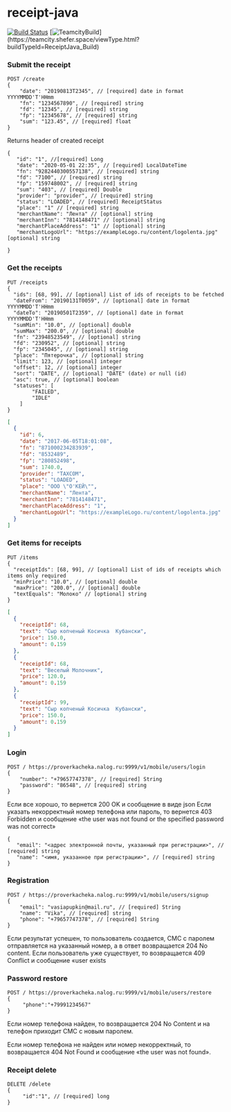 # receipt-java

[![Build Status](https://travis-ci.com/receipt-project/receipt-java.svg?branch=master)](https://travis-ci.com/receipt-project/receipt-java)
[![TeamcityBuild](https://teamcity.shefer.space/app/rest/builds/strob:(buildType:(project:(id:ReceiptJava)))/statusIcon.svg)](https://teamcity.shefer.space/viewType.html?buildTypeId=ReceiptJava_Build)

### Submit the receipt
```
POST /create
{
    "date": "20190813T2345", // [required] date in format YYYYMMDD'T'HHmm
    "fn": "1234567890", // [required] string 
    "fd": "12345", // [required] string 
    "fp": "12345678", // [required] string 
    "sum": "123.45", // [required] float 
}
```
Returns header of created receipt
```
{
   "id": "1", //[required] Long
   "date": "2020-05-01 22:35", // [required] LocalDateTime
   "fn": "9282440300557138", // [required] string
   "fd": "7100", // [required] string
   "fp": "159748002", // [required] string
   "sum": "403", // [required] Double
   "provider": "provider", // [required] string
   "status": "LOADED", // [required] ReceiptStatus
   "place": "1" // [required] string
   "merchantName": "Лента" // [optional] string
   "merchantInn": "7814148471" // [optional] string
   "merchantPlaceAddress": "1" // [optional] string
   "merchantLogoUrl": "https://exampleLogo.ru/content/logolenta.jpg" [optional] string 

}
 ```

### Get the receipts
```
PUT /receipts
{
  "ids": [68, 99], // [optional] List of ids of receipts to be fetched
  "dateFrom": "20190131T0059", // [optional] date in format YYYYMMDD'T'HHmm
  "dateTo": "20190501T2359", // [optional] date in format YYYYMMDD'T'HHmm
  "sumMin": "10.0", // [optional] double
  "sumMax": "200.0", // [optional] double
  "fn": "23948523549", // [optional] string
  "fd": "230952", // [optional] string
  "fp": "2345045", // [optional] string
  "place": "Пятерочка", // [optional] string
  "limit": 123, // [optional] integer
  "offset": 12, // [optional] integer
  "sort": "DATE", // [optional] "DATE" (date) or null (id)
  "asc": true, // [optional] boolean
  "statuses": [
        "FAILED",
        "IDLE"
    ]
}
```
```json
[
  {
    "id": 6,
    "date": "2017-06-05T18:01:08",
    "fn": "871000234283939",
    "fd": "8532489",
    "fp": "280852498",
    "sum": 1740.0,
    "provider": "TAXCOM",
    "status": "LOADED",
    "place": "ООО \"О'КЕЙ\"",
    "merchantName": "Лента",
    "merchantInn": "7814148471",
    "merchantPlaceAddress": "1",
    "merchantLogoUrl": "https://exampleLogo.ru/content/logolenta.jpg"
  }
]
```

### Get items for receipts
```
PUT /items
{
  "receiptIds": [68, 99], // [optional] List of ids of receipts which items only required
  "minPrice": "10.0", // [optional] double
  "maxPrice": "200.0", // [optional] double
  "textEquals": "Молоко" // [optional] string
}
```
```json
[
  {
    "receiptId": 68,
    "text": "Сыр копченый Косичка  Кубански",
    "price": 150.0,
    "amount": 0.159
  },
  {
    "receiptId": 68,
    "text": "Веселый Молочник",
    "price": 120.0,
    "amount": 0.159
  },
  {
    "receiptId": 99,
    "text": "Сыр копченый Косичка  Кубански",
    "price": 150.0,
    "amount": 0.159
  }
]
```
### Login
```
POST / https://proverkacheka.nalog.ru:9999/v1/mobile/users/login
{
    "number": "+79657747378", // [required] String
    "password": "86548", // [required] string 
}
```
Если все хорошо, то вернется 200 OK и сообщение в виде json
Если указать некорректный номер телефона или пароль, 
то вернется 403 Forbidden и сообщение «the user was not found or the specified password was not correct»
```
{
   "email": "<адрес электронной почты, указанный при регистрации>", // [required] string
   "name": "<имя, указанное при регистрации>", // [required] string
}
```
### Registration 
```
POST / https://proverkacheka.nalog.ru:9999/v1/mobile/users/signup
{
    "email": "vasiapupkin@mail.ru", // [required] String
    "name": "Vika", // [required] string 
    "phone": "+79657747378", // [required] String
}
```
Если результат успешен, то пользователь создается, СМС с паролем отправляется на указанный номер, 
а в ответ возвращается 204 No content.
Если пользователь уже существует, то возвращается 409 Conflict и сообщение «user exists

### Password restore
```
POST / https://proverkacheka.nalog.ru:9999/v1/mobile/users/restore
{
     "phone":"+79991234567"
}
```
Если номер телефона найден, то возвращается 204 No Content и на телефон приходит СМС с новым паролем.

Если номер телефона не найден или номер некорректный, то возвращается 404 Not Found и сообщение «the user was not found».

### Receipt delete
```
DELETE /delete
{
     "id":"1", // [required] long 
}
```
